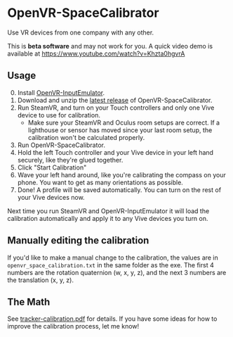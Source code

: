 # OpenVR-SpaceCalibrator

Use VR devices from one company with any other.

This is **beta software** and may not work for you. A quick video demo is available at https://www.youtube.com/watch?v=Khzta0hgvrA

## Usage

0. Install [OpenVR-InputEmulator](https://github.com/matzman666/OpenVR-InputEmulator).
1. Download and unzip the [latest release](https://github.com/pushrax/OpenVR-SpaceCalibrator/releases) of OpenVR-SpaceCalibrator.
2. Run SteamVR, and turn on your Touch controllers and only one Vive device to use for calibration.
    * Make sure your SteamVR and Oculus room setups are correct. If a lighthouse or sensor has moved since your last room setup, the calibration won't be calculated properly.
3. Run OpenVR-SpaceCalibrator.
4. Hold the left Touch controller and your Vive device in your left hand securely, like they're glued together.
5. Click "Start Calibration"
6. Wave your left hand around, like you're calibrating the compass on your phone. You want to get as many orientations as possible.
7. Done! A profile will be saved automatically. You can turn on the rest of your Vive devices now.

Next time you run SteamVR and OpenVR-InputEmulator it will load the calibration automatically and apply it to any Vive devices you turn on.

## Manually editing the calibration

If you'd like to make a manual change to the calibration, the values are in `openvr_space_calibration.txt` in the same folder as the exe.
The first 4 numbers are the rotation quaternion (w, x, y, z), and the next 3 numbers are the translation (x, y, z).

## The Math

See [tracker-calibration.pdf](https://github.com/pushrax/OpenVR-SpaceCalibrator/blob/master/tracker-calibration.pdf) for details.
If you have some ideas for how to improve the calibration process, let me know!
